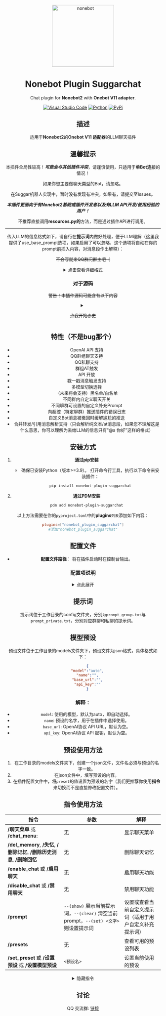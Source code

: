 <p align="center">
  <a href="https://github.com/JohnRichard4096/nonebot_plugin_suggarchat/"><img src="https://v2.nonebot.dev/logo.png" width="200" height="200" alt="nonebot"></a>
</p>

<div align="center">

# Nonebot Plugin Suggarchat

Chat plugin for **Nonebot2** with **Onebot V11 adapter**. 


[![Visual Studio Code](https://img.shields.io/badge/Visual%20Studio%20Code-0078d7.svg?style=for-the-badge&logo=visual-studio-code&logoColor=white)](https://code.visualstudio.com/) [![Python](https://img.shields.io/badge/python-3670A0?style=for-the-badge&logo=python&logoColor=ffdd54)](https://www.python.org/) [![PyPi](https://img.shields.io/badge/pypi-%23ececec.svg?style=for-the-badge&logo=pypi&logoColor=1f73b7)](https://pypi.org/project/nonebot-plugin-suggarchat/)

## 描述
适用于**Nonebot2**的**Onebot V11 适配器**的LLM聊天插件

## 温馨提示

本插件全局性较高！***可能会与其他插件冲突***，请谨慎使用，只适用于**单Bot连**接的情况！

如果你想主要做聊天类型的Bot，请忽略。

在Suggar机器人实现中，暂时没有发现有冲突，如果有，请提交至Issues。

***本插件更面向于有Nonebot2基础或插件开发者以及有LLM API开发/使用经验的用户！***

不推荐直接调用**resources.py的**方法，而是通过插件API进行调用。

<hr />

传入LLM的信息格式如下，请自行在**提示词**内做好处理，便于LLM理解（这里我提供了use_base_prompt选项，如果启用了可以忽略，这个选项将自动在你的prompt前插入内容，对消息段作出解释）：


~~不会写就来QQ群问群主吧（~~
<details><summary>点击查看详细格式</summary>
可解析的消息段：文字，at，合并转发

<hr />

at+文字：
```plaintext
你好世界@Somebody
```
合并转发（暂不支持解析**嵌套的合并转发消息**）：
```
\（合并转发
[YYYY-MM-DD hh:mm:ss PM/AM][昵称(QQ号)]说：<内容>
[[YYYY-MM-DD hh:mm:ss PM/AM][昵称(QQ号)]说：<内容>]
）\
......以此类推
```

<hr />

私聊普通消息：
```plaintext
[YYYY-MM-DD weekday hh:mm:ss AM/PM]用户昵称（QQ号）：<内容>
```
私聊引用消息：
```plaintext
私聊普通消息格式+ （（（引用的消息）））：其他消息段解析后内容
```
私聊合并转发消息：
```plaintext
私聊普通消息格式+合并转发消息格式
```

<hr />

聊群普通消息：
```plaintext
[管理员/群主/自己/群员][YYYY-MM-DD weekday hh:mm:ss AM/PM][昵称（QQ号）]说:<内容>
```

聊群引用消息：
```plaintext
聊群普通消息格式+ （（（引用的消息）））：其他消息段解析后内容
```
聊群合并转发消息：
```plaintext
聊群普通消息格式+合并转发消息格式
```

<hr />

戳一戳消息：
```plaintext
\(戳一戳消息\) 昵称(QQ:qq号) 戳了戳你
```
</details>

### 对于源码

~~警告！本插件源码可能含有以下内容~~
 
<details><summary>

~~点我开始赤史~~
</summary>

《三角形具有稳定性》
```python
if:
    if:
        if:
            if:
            else:
        else:
    else:
else:
```
《无意义分支》
```python
if a:do()
else:pass

```
《如判断》
~~其实是懒得改陈年史山缩进，但为了不必要的麻烦，就这样了（~~
```python
if True:
    todo()
#或者说
while True:
    todo()
    break
```
</details>

## 特性（不是bug那个）

- OpenAI API 支持
- QQ群组聊天支持
- QQ私聊支持
- 群组AT触发
- API 开放
- 戳一戳消息触发支持
- 多模型切换选择
- （未来将会支持）黑名单/白名单
- 不同群内自定义聊天开关
- 不同聊群可设置的自定义补充Prompt
- 向超控（特定聊群）推送插件的错误日志
- 自定义Bot消息被撤回时缓解尴尬的推送
- 合并转发/引用消息解析支持（只会解析纯文本/at消息段，如果您不理解这是什么意思，你可以理解为丢给LLM的信息只有"@a 你好"这样的格式）

## 安装方式
1. **通过pip安装**
   - 确保已安装Python（版本>=3.9）。
    打开命令行工具，执行以下命令来安装插件：
     ```bash
     pip install nonebot-plugin-suggarchat
     ```
     
     

2. **通过PDM安装**
    ```bash
    pdm add nonebot-plugin-suggarchat
    ```
    
以上方法需要在你的`pyproject.toml`中的**plugins**`列表`添加如下内容：
```toml
plugins=["nonebot_plugin_suggarchat"]
#添加"nonebot_plugin_suggarchat"
```
## 配置文件

- **配置文件路径**： 将在插件启动时在控制台输出。
### **配置项说明**
<details><summary>点此展开</summary>

| 配置项                         | 类型                | 默认值        | 解释                                                         |  
|------------------------------|-------------------|--------------|------------------------------------------------------------|  
| `memory_length_limit`          | int               | 50           | 单会话允许存储的最大消息数（**如果您不知道这是什么意思，请不要修改**）                                       |  
| `enable`                       | bool               | **false**         | 是否启用聊天机器人（即该插件）                                          |  
| `poke_reply`                   | bool               | true         | 是否启用戳一戳回复功能                                          |  
| `enable_group_chat`            | bool               | true         | 是否启用群聊功能                                            |  
| `enable_private_chat`          | bool               | true         | 是否启用私聊功能                                            |  
| `allow_custom_prompt`          | bool               | true         | 是否允许自定义提示                                          |  
| `allow_send_to_admin`          | bool               | true         | 是否允许向管理员发送消息                                    |  
| `admin_group`                  | int               | 0            | 管理员群组的ID                                             |  
| `admins`                       | list[int]               | []           | 管理员用户的列表                                            |  
| `open_ai_base_url`             | string             | ""           | OpenAI协议 API URL                                        |  
| `open_ai_api_key`              | string             | ""           | OpenAI协议 API 密钥                                            |  
| `say_after_self_msg_be_deleted` | bool               | true         | 自己的消息被删除后是否回复                                  |  
| `group_added_msg`              | string             | "你好，我是Suggar，欢迎使用Suggar的AI聊天机器人，你可以向我提问任何问题，我会尽力回答你的问题，如果你需要帮助，你可以向我发送“帮助”" | 加入群组时发送的欢迎消息                                     |  
| `send_msg_after_be_invited`    | bool               | true         | 被邀请进群后是否发送消息                                        |  
| `after_deleted_say_what`       | list[str]               | [ "Suggar说错什么话了吗～下次我会注意的呢～", "抱歉啦，不小心说错啦～", ... ] | 消息被删除后随机回复的内容                                   |
| `use_base_prompt`       | bool               | true | 是否使用基本提示词（即让LLM理解消息段解析）                                   |
| `preset`       | string               | __main__ | 是否使用预设（在工作目录的models文件夹下，预设json格式参考下文（你的预设名**不能**设为`__main__`）午）                                   |
| `max_tokens`       | int               | 100 | 在单次时，LLM最多可以回复多少个token（即字数，如果你的模型提供商支持                                   |
| `model`       | str               | auto | 使用什么模型（具体看你的API提供商                                   |
| `parse_segments` | bool               | true | 是否解析消息段，此权重覆盖`use_base_prompt`（即at/合并转发等）                                   |

</details>

## 提示词
提示词位于工作目录的config文件夹，分别`为prompt_group.txt`与`prompt_private.txt`，分别对应群聊和私聊的提示词。

## 模型预设
预设文件位于工作目录的models文件夹下，预设文件为json格式，具体格式如下：

```json
    {
    "model":"auto",
    "name":"",
    "base_url":"",
    "api_key":""
    }
```
### 解释：
- `model`: 使用的模型，默认为auto，即自动选择。
- `name`: 预设的名字，用于在插件中选择使用。
- `base_url`: OpenAI协议 API URL，默认为空。
- `api_key`: OpenAI协议 API 密钥，默认为空。
## 预设使用方法
1. 在工作目录的models文件夹下，创建一个json文件，文件名必须与预设的名字一致。
2. 在json文件中，填写预设的内容。
3. 在插件配置文件中，将`preset`的值设置为预设的名字（我们更推荐你使用**指令**来切换而不是直接修改配置文件）。
## 指令使用方法
| 指令            |                    参数     |           解释     |
|--------------|-----------------|------------------------------|
| **/聊天菜单** 或 **/chat_menu**: | 无 | 显示聊天菜单| 
| **/del_memory**, **/失忆**, **/删除记忆**, **/删除历史消息**, **/删除回忆**| 无 | 删除聊天记忆 |
| **/enable_chat** 或 **/启用聊天** | 无  | 启用聊天功能 |
 | **/disable_chat** 或 **/禁用聊天**| 无 |禁用聊天功能
 | **/prompt** | `--(show)` 展示当前提示词，`--(clear)` 清空当前prompt，`--(set) <文字>`则设置提示词 | 设置或查看当前自定义提示词（适用于用户自定义补充提示词）
 | **/presets** | 无 | 查看可用的预设列表
 | **/set_preset** 或 **/设置预设** 或 **/设置模型预设** | `<预设名>`  |设置当前使用的预设

<details><summary>隐藏指令</summary>

## 隐藏指令

为什么会有？因为开发者为了DEBUG，会保留一些在开发过程中测试的指令，如果您只是普通用户，请忽略，也不推荐您去使用这些指令
~~主要是写的垃圾~~
。
| 指令            |                    参数     |           解释     |
|--------------|-----------------|------------------------------|
| **/debug** | 无 | 显示调试信息并推送 |


</details>



## 讨论

QQ 交流群: [链接](https://qm.qq.com/q/PFcfb4296m)